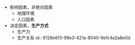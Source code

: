 - 影响因素，非绝对因素
	- 地理环境
	- 人口因素
- 决定因素，**生产方式**
	- 生产力
	- 生产关系
	  id:: 6128e6f3-99e3-421a-8040-9efc4a2a8e0d
